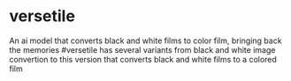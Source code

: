 # versetile
An ai model that converts black and white films to color film, bringing back the memories
#versetile has several variants from black and white image convertion to this version that converts black and white films to a colored film
